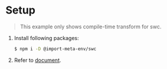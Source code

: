 # Setup

> This example only shows compile-time transform for swc.

1. Install following packages:

   ```sh
   $ npm i -D @import-meta-env/swc
   ```

1. Refer to [document](https://runtime-env.github.io/import-meta-env/guide/getting-started/introduction.html).
